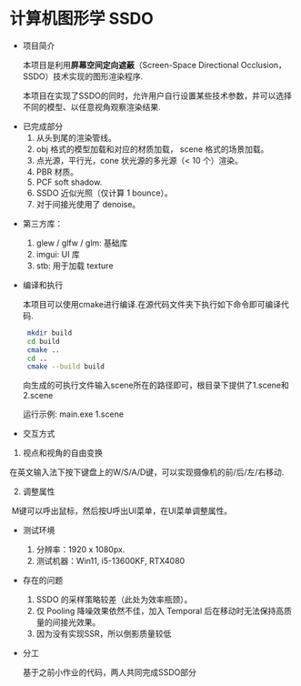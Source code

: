 # 计算机图形学 SSDO

- 项目简介  

  本项目是利用**屏幕空间定向遮蔽**（Screen-Space Directional Occlusion，SSDO）技术实现的图形渲染程序.  

  本项目在实现了SSDO的同时，允许用户自行设置某些技术参数，并可以选择不同的模型、以任意视角观察渲染结果.

* 已完成部分
  1. 从头到尾的渲染管线。
  2. obj 格式的模型加载和对应的材质加载， scene 格式的场景加载。
  3. 点光源，平行光，cone 状光源的多光源（< 10 个）渲染。
  4. PBR 材质。
  5. PCF soft shadow.
  6. SSDO 近似光照（仅计算 1 bounce）。
  7. 对于间接光使用了 denoise。

- 第三方库：

  1. glew / glfw / glm: 基础库
  2. imgui: UI 库
  3. stb: 用于加载 texture

- 编译和执行

  本项目可以使用cmake进行编译.在源代码文件夹下执行如下命令即可编译代码.

   ```bash
    mkdir build 
    cd build
    cmake ..
    cd ..
    cmake --build build
   ```

  向生成的可执行文件输入scene所在的路径即可，根目录下提供了1.scene和2.scene

  运行示例: main.exe 1.scene

- 交互方式

1. 视点和视角的自由变换

​	在英文输入法下按下键盘上的W/S/A/D键，可以实现摄像机的前/后/左/右移动.

2. 调整属性

​	M键可以呼出鼠标，然后按U呼出UI菜单，在UI菜单调整属性。

* 测试环境

  1. 分辨率：1920 x 1080px.
  2. 测试机器：Win11, i5-13600KF, RTX4080


* 存在的问题

  1. SSDO 的采样策略较差（此处为效率瓶颈）。
  2. 仅 Pooling 降噪效果依然不佳，加入 Temporal 后在移动时无法保持高质量的间接光效果。
  3. 因为没有实现SSR，所以倒影质量较低

* 分工

  基于之前小作业的代码，两人共同完成SSDO部分
